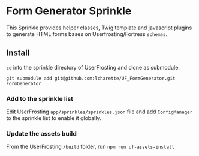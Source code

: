 # Form Generator Sprinkle
This Sprinkle provides helper classes, Twig template and javascript plugins to generate HTML forms bases on Userfrosting/Fortress `schemas`.

## Install
`cd` into the sprinkle directory of UserFrosting and clone as submodule:
```
git submodule add git@github.com:lcharette/UF_FormGenerator.git FormGenerator
```

### Add to the sprinkle list
Edit UserFrosting `app/sprinkles/sprinkles.json` file and add `ConfigManager` to the sprinkle list to enable it globally.

### Update the assets build
From the UserFrosting `/build` folder, run `npm run uf-assets-install`